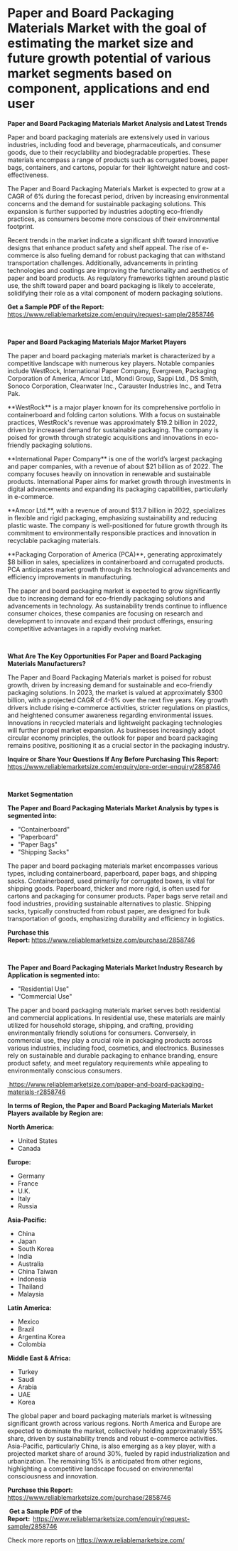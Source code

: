 <p><h1>Paper and Board Packaging Materials Market with the goal of estimating the market size and future growth potential of various market segments based on component, applications and end user</h1></p><p><strong>Paper and Board Packaging Materials Market Analysis and Latest Trends</strong></p>
<p><p>Paper and board packaging materials are extensively used in various industries, including food and beverage, pharmaceuticals, and consumer goods, due to their recyclability and biodegradable properties. These materials encompass a range of products such as corrugated boxes, paper bags, containers, and cartons, popular for their lightweight nature and cost-effectiveness. </p><p>The Paper and Board Packaging Materials Market is expected to grow at a CAGR of 6% during the forecast period, driven by increasing environmental concerns and the demand for sustainable packaging solutions. This expansion is further supported by industries adopting eco-friendly practices, as consumers become more conscious of their environmental footprint.</p><p>Recent trends in the market indicate a significant shift toward innovative designs that enhance product safety and shelf appeal. The rise of e-commerce is also fueling demand for robust packaging that can withstand transportation challenges. Additionally, advancements in printing technologies and coatings are improving the functionality and aesthetics of paper and board products. As regulatory frameworks tighten around plastic use, the shift toward paper and board packaging is likely to accelerate, solidifying their role as a vital component of modern packaging solutions.</p></p>
<p><strong>Get a Sample PDF of the Report:&nbsp;</strong> <a href="https://www.reliablemarketsize.com/enquiry/request-sample/2858746?utm_campaign=3045&utm_medium=2&utm_source=Github&utm_content=ia&utm_term=12032025&utm_id=paper-and-board-packaging-materials">https://www.reliablemarketsize.com/enquiry/request-sample/2858746</a></p>
<p>&nbsp;</p>
<p><strong>Paper and Board Packaging Materials Major Market Players</strong></p>
<p><p>The paper and board packaging materials market is characterized by a competitive landscape with numerous key players. Notable companies include WestRock, International Paper Company, Evergreen, Packaging Corporation of America, Amcor Ltd., Mondi Group, Sappi Ltd., DS Smith, Sonoco Corporation, Clearwater Inc., Carauster Industries Inc., and Tetra Pak.</p><p>**WestRock** is a major player known for its comprehensive portfolio in containerboard and folding carton solutions. With a focus on sustainable practices, WestRock's revenue was approximately $19.2 billion in 2022, driven by increased demand for sustainable packaging. The company is poised for growth through strategic acquisitions and innovations in eco-friendly packaging solutions.</p><p>**International Paper Company** is one of the world’s largest packaging and paper companies, with a revenue of about $21 billion as of 2022. The company focuses heavily on innovation in renewable and sustainable products. International Paper aims for market growth through investments in digital advancements and expanding its packaging capabilities, particularly in e-commerce.</p><p>**Amcor Ltd.**, with a revenue of around $13.7 billion in 2022, specializes in flexible and rigid packaging, emphasizing sustainability and reducing plastic waste. The company is well-positioned for future growth through its commitment to environmentally responsible practices and innovation in recyclable packaging materials.</p><p>**Packaging Corporation of America (PCA)**, generating approximately $8 billion in sales, specializes in containerboard and corrugated products. PCA anticipates market growth through its technological advancements and efficiency improvements in manufacturing.</p><p>The paper and board packaging market is expected to grow significantly due to increasing demand for eco-friendly packaging solutions and advancements in technology. As sustainability trends continue to influence consumer choices, these companies are focusing on research and development to innovate and expand their product offerings, ensuring competitive advantages in a rapidly evolving market.</p></p>
<p>&nbsp;</p>
<p><strong>What Are The Key Opportunities For Paper and Board Packaging Materials Manufacturers?</strong></p>
<p><p>The Paper and Board Packaging Materials market is poised for robust growth, driven by increasing demand for sustainable and eco-friendly packaging solutions. In 2023, the market is valued at approximately $300 billion, with a projected CAGR of 4-6% over the next five years. Key growth drivers include rising e-commerce activities, stricter regulations on plastics, and heightened consumer awareness regarding environmental issues. Innovations in recycled materials and lightweight packaging technologies will further propel market expansion. As businesses increasingly adopt circular economy principles, the outlook for paper and board packaging remains positive, positioning it as a crucial sector in the packaging industry.</p></p>
<p><strong>Inquire or Share Your Questions If Any Before Purchasing This Report:</strong> <a href="https://www.reliablemarketsize.com/enquiry/pre-order-enquiry/2858746?utm_campaign=3045&utm_medium=2&utm_source=Github&utm_content=ia&utm_term=12032025&utm_id=paper-and-board-packaging-materials">https://www.reliablemarketsize.com/enquiry/pre-order-enquiry/2858746</a></p>
<p>&nbsp;</p>
<p><strong>Market Segmentation</strong></p>
<p><strong>The Paper and Board Packaging Materials Market Analysis by types is segmented into:</strong></p>
<p><ul><li>"Containerboard"</li><li>"Paperboard"</li><li>"Paper Bags"</li><li>"Shipping Sacks"</li></ul></p>
<p><p>The paper and board packaging materials market encompasses various types, including containerboard, paperboard, paper bags, and shipping sacks. Containerboard, used primarily for corrugated boxes, is vital for shipping goods. Paperboard, thicker and more rigid, is often used for cartons and packaging for consumer products. Paper bags serve retail and food industries, providing sustainable alternatives to plastic. Shipping sacks, typically constructed from robust paper, are designed for bulk transportation of goods, emphasizing durability and efficiency in logistics.</p></p>
<p><strong>Purchase this Report:&nbsp;</strong><a href="https://www.reliablemarketsize.com/purchase/2858746?utm_campaign=3045&utm_medium=2&utm_source=Github&utm_content=ia&utm_term=12032025&utm_id=paper-and-board-packaging-materials">https://www.reliablemarketsize.com/purchase/2858746</a></p>
<p>&nbsp;</p>
<p><strong>The Paper and Board Packaging Materials Market Industry Research by Application is segmented into:</strong></p>
<p><ul><li>"Residential Use"</li><li>"Commercial Use"</li></ul></p>
<p><p>The paper and board packaging materials market serves both residential and commercial applications. In residential use, these materials are mainly utilized for household storage, shipping, and crafting, providing environmentally friendly solutions for consumers. Conversely, in commercial use, they play a crucial role in packaging products across various industries, including food, cosmetics, and electronics. Businesses rely on sustainable and durable packaging to enhance branding, ensure product safety, and meet regulatory requirements while appealing to environmentally conscious consumers.</p></p>
<p><a href="https://www.reliablemarketsize.com/paper-and-board-packaging-materials-r2858746?utm_campaign=3045&utm_medium=2&utm_source=Github&utm_content=ia&utm_term=12032025&utm_id=paper-and-board-packaging-materials">&nbsp;https://www.reliablemarketsize.com/paper-and-board-packaging-materials-r2858746</a></p>
<p><strong>In terms of Region, the Paper and Board Packaging Materials Market Players available by Region are:</strong></p>
<p>
    <p> <strong> North America: </strong>
        <ul>
            <li>United States</li>
            <li>Canada</li>
        </ul>
        </p> 
    <p> <strong> Europe: </strong>
        <ul>
            <li>Germany</li>
            <li>France</li>
            <li>U.K.</li>
            <li>Italy</li>
            <li>Russia</li>
        </ul>
        </p> 
    <p> <strong> Asia-Pacific: </strong>
        <ul>
            <li>China</li>
            <li>Japan</li>
            <li>South Korea</li>
            <li>India</li>
            <li>Australia</li>
            <li>China Taiwan</li>
            <li>Indonesia</li>
            <li>Thailand</li>
            <li>Malaysia</li>
        </ul>
        </p> 
    <p> <strong> Latin America: </strong>
        <ul>
            <li>Mexico</li>
            <li>Brazil</li>
            <li>Argentina Korea</li>
            <li>Colombia</li>
        </ul>
        </p> 
    <p> <strong> Middle East & Africa: </strong>
        <ul>
            <li>Turkey</li>
            <li>Saudi</li>
            <li>Arabia</li>
            <li>UAE</li>
            <li>Korea</li>
        </ul>
    </p>
    </p>
<p><p>The global paper and board packaging materials market is witnessing significant growth across various regions. North America and Europe are expected to dominate the market, collectively holding approximately 55% share, driven by sustainability trends and robust e-commerce activities. Asia-Pacific, particularly China, is also emerging as a key player, with a projected market share of around 30%, fueled by rapid industrialization and urbanization. The remaining 15% is anticipated from other regions, highlighting a competitive landscape focused on environmental consciousness and innovation.</p></p>
<p><strong>Purchase this Report: </strong><a href="https://www.reliablemarketsize.com/purchase/2858746?utm_campaign=3045&utm_medium=2&utm_source=Github&utm_content=ia&utm_term=12032025&utm_id=paper-and-board-packaging-materials">https://www.reliablemarketsize.com/purchase/2858746</a></p>
<p>&nbsp;<strong>Get a Sample PDF of the Report:&nbsp;&nbsp;</strong><a href="https://www.reliablemarketsize.com/enquiry/request-sample/2858746?utm_campaign=3045&utm_medium=2&utm_source=Github&utm_content=ia&utm_term=12032025&utm_id=paper-and-board-packaging-materials">https://www.reliablemarketsize.com/enquiry/request-sample/2858746</a></p>
<p><strong></strong></p>
<p>Check more reports on <a href="https://www.reliablemarketsize.com/?utm_campaign=3045&utm_medium=2&utm_source=Github&utm_content=ia&utm_term=12032025&utm_id=paper-and-board-packaging-materials">https://www.reliablemarketsize.com/</a></p>